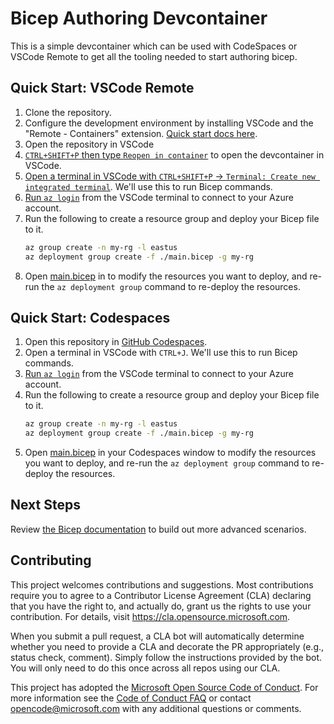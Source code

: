 # Bicep Authoring Devcontainer

This is a simple devcontainer which can be used with CodeSpaces or VSCode Remote to get all the tooling needed to start authoring bicep. 

## Quick Start: VSCode Remote
1. Clone the repository.
1. Configure the development environment by installing VSCode and the "Remote - Containers" extension. [Quick start docs here](https://code.visualstudio.com/docs/remote/containers-tutorial).
1. Open the repository in VSCode
1. [`CTRL+SHIFT+P` then type `Reopen in container`](https://code.visualstudio.com/docs/remote/containers#_getting-started) to open the devcontainer in VSCode.
1. [Open a terminal in VSCode with `CTRL+SHIFT+P` -> `Terminal: Create new integrated terminal`](https://code.visualstudio.com/docs/remote/containers#_opening-a-terminal). We'll use this to run Bicep commands.
1. [Run `az login`](https://docs.microsoft.com/en-us/cli/azure/authenticate-azure-cli) from the VSCode terminal to connect to your Azure account.
1. Run the following to create a resource group and deploy your Bicep file to it.
    ```sh
    az group create -n my-rg -l eastus
    az deployment group create -f ./main.bicep -g my-rg
    ```
1. Open [main.bicep](./main.bicep) in to modify the resources you want to deploy, and re-run the `az deployment group` command to re-deploy the resources.

## Quick Start: Codespaces
1. Open this repository in [GitHub Codespaces](https://github.com/features/codespaces).
1. Open a terminal in VSCode with `CTRL+J`. We'll use this to run Bicep commands.
1. [Run `az login`](https://docs.microsoft.com/en-us/cli/azure/authenticate-azure-cli) from the VSCode terminal to connect to your Azure account.
1. Run the following to create a resource group and deploy your Bicep file to it.
    ```sh
    az group create -n my-rg -l eastus
    az deployment group create -f ./main.bicep -g my-rg
    ```
1. Open [main.bicep](./main.bicep) in your Codespaces window to modify the resources you want to deploy, and re-run the `az deployment group` command to re-deploy the resources.

## Next Steps

Review [the Bicep documentation](https://docs.microsoft.com/en-us/azure/azure-resource-manager/bicep/overview) to build out more advanced scenarios.

## Contributing

This project welcomes contributions and suggestions.  Most contributions require you to agree to a
Contributor License Agreement (CLA) declaring that you have the right to, and actually do, grant us
the rights to use your contribution. For details, visit https://cla.opensource.microsoft.com.

When you submit a pull request, a CLA bot will automatically determine whether you need to provide
a CLA and decorate the PR appropriately (e.g., status check, comment). Simply follow the instructions
provided by the bot. You will only need to do this once across all repos using our CLA.

This project has adopted the [Microsoft Open Source Code of Conduct](https://opensource.microsoft.com/codeofconduct/).
For more information see the [Code of Conduct FAQ](https://opensource.microsoft.com/codeofconduct/faq/) or
contact [opencode@microsoft.com](mailto:opencode@microsoft.com) with any additional questions or comments.
